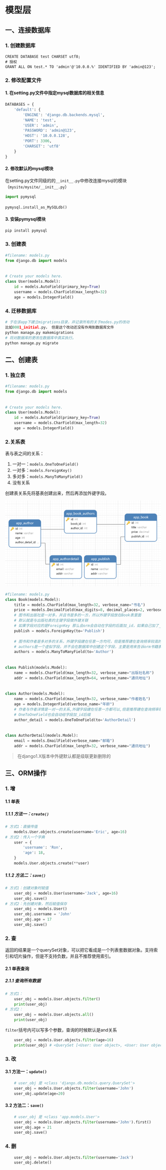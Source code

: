 # 模型层

## 一、连接数据库

### 1. 创建数据库

```mysql
CREATE DATABASE test CHARSET utf8;
# 授权
GRANT ALL ON test.* TO 'admin'@'10.0.0.%' IDENTIFIED BY 'admin@123';
```

### 2. 修改配置文件

#### 1. 在setting.py文件中指定mysql数据库的相关信息

```python
DATABASES = {
    'default': {
        'ENGINE': 'django.db.backends.mysql',
        'NAME': 'test',
        'USER': 'admin',
        'PASSWORD': 'admin@123',
        'HOST': '10.0.0.128',
        'PORT': 3306,
        'CHARSET': 'utf8'
    }
}
```

#### 2. 修改默认的mysql模块

在setting.py文件同级的的`__init__.py`中修改连接mysql的模块（`mysite/mysite/__init__.py`）

```python
import pymysql

pymysql.install_as_MySQLdb()
```

#### 3. 安装pymysql模块

```python
pip install pymysql
```

### 3. 创建表

```python
#filename: models.py
from django.db import models


# Create your models here.
class User(models.Model):
    id = models.AutoField(primary_key=True)
    username = models.CharField(max_length=32)
    age = models.IntegerField()
```

### 4.  迁移数据库

```python
# 于在该app下建立migrations目录，并记录所有的关于modes.py的改动
比如0001_initial.py， 但是这个改动还没有作用到数据库文件
python manage.py makemigrations
# 将对数据库的更改在数据库中真实执行。
python manage.py migrate
```

## 二、创建表

### 1. 独立表

```python
#filename: models.py
from django.db import models


# Create your models here.
class User(models.Model):
    id = models.AutoField(primary_key=True)
    username = models.CharField(max_length=32)
    age = models.IntegerField()
```

### 2.关系表

表与表之间的关系：

1. 一对一：`models.OneToOneField()`
2. 一对多：`models.ForeignKey()`
3. 多对多：`models.ManyToManyField()`
4. 没有关系

创建表关系先将基表创建出来，然后再添加外键字段。

![1610157707017](images/1610157707017.png)

```python
#filename: models.py
class Book(models.Model):
    title = models.CharField(max_length=32, verbose_name="书名")
    price = models.DecimalField(max_digits=8, decimal_places=2, verbose_name="价格")
    # 图书和出版社是一对多，并且书是多的一方，所以外键字段放在Book表里面
    # 默认就是与出版社表的主键字段做外键关联
    # 如果字段对应的是ForeignKey 那么会orm会自动在字段的后面加_id，如果自己加了_id那么orm还是会在后面继续加_id
    publish = models.ForeignKey(to='Publish')

    # 图书和作者是多对多的关系，外键字段建在任意一方均可，但是推荐建在查询频率较高的一方
    # authors是一个虚拟字段，并不会在数据库中创建这个字段，主要是用来告诉orm书籍表和作者表是多对多关系，让orm自动帮你创建第三张关系表
    authors = models.ManyToManyField(to='Author')


class Publish(models.Model):
    name = models.CharField(max_length=32, verbose_name="出版社名称")
    addr = models.CharField(max_length=64, verbose_name="通讯地址")


class Author(models.Model):
    name = models.CharField(max_length=32, verbose_name="作者姓名")
    age = models.IntegerField(verbose_name="年龄")
    # 作者与作者详情是一对一的关系,外键字段建在任意一方都可以,但是推荐建在查询频率较高的表中
    # OneToOneField也会自动给字段加_id后缀
    author_detail = models.OneToOneField(to='AuthorDetail')


class AuthorDetail(models.Model):
    email = models.EmailField(verbose_name="邮箱")
    addr = models.CharField(max_length=32, verbose_name="通讯地址")
```







> 在django1.X版本中外键默认都是级联更新删除的

## 三、ORM操作

### 1. 增

#### 1.1 单表

##### 1.1.1 方法一：`create()`

```python
# 方式1：直接传值
	models.User.objects.create(username='Eric', age=16)
# 方式2：传入一个字典
    user = {
        'username': 'Ron',
        'age': 18,
    }
    models.User.objects.create(**user)
```

##### 1.1.2 方法二：`save()`

```python
# 方式1：创建对象时赋值
    user_obj = models.User(username='Jack', age=16)
    user_obj.save()
# 方式2：先创建对象，然后赋值保存
    user_obj = models.User()
    user_obj.username = 'John'
    user_obj.age = 17
    user_obj.save()
```



### 2. 查

返回的结果是一个querySet对象，可以把它看成是一个列表套数据对象。支持索引和切片操作，但是不支持负数，并且不推荐使用索引。

#### 2.1 单表查询

##### 2.1.1 查询所有数据

```python
# 方式1：    
    user_obj = models.User.objects.filter()
    print(user_obj)
# 方式2：    
    user_obj = models.User.objects.all()
    print(user_obj)
```



`filter`括号内可以写多个参数，查询的时候默认是and关系

```python
    user_obj = models.User.objects.filter(age=16)
    print(user_obj) # <QuerySet [<User: User object>, <User: User object>]>
```



### 3. 改

#### 3.1 方法一：`update()`

```python
    # user_obj 是 <class 'django.db.models.query.QuerySet'>
    user_obj = models.User.objects.filter(username='John')
    user_obj.update(age=20)
```

#### 3.2 方法二：`save()`

```python
    # user_obj 是 <class 'app.models.User'>
    user_obj = models.User.objects.filter(username='John').first()
    user_obj.age = 21
    user_obj.save()
```

### 4. 删

```python
    user_obj = models.User.objects.filter(username='Jack')
    user_obj.delete()
```



